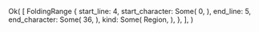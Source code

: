Ok(
    [
        FoldingRange {
            start_line: 4,
            start_character: Some(
                0,
            ),
            end_line: 5,
            end_character: Some(
                36,
            ),
            kind: Some(
                Region,
            ),
        },
    ],
)